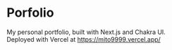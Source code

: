 # Porfolio

My personal portfolio, built with Next.js and Chakra UI.  
Deployed with Vercel at https://mito9999.vercel.app/
